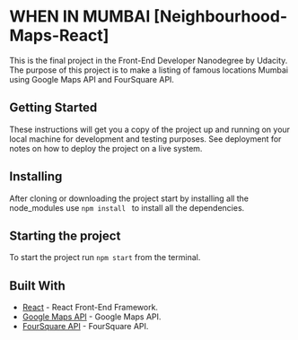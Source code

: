 # WHEN IN MUMBAI [Neighbourhood-Maps-React]
This is the final project in the Front-End Developer Nanodegree by Udacity. The purpose of this project is to make a listing of famous locations
Mumbai using Google Maps API and FourSquare API. 

## Getting Started
These instructions will get you a copy of the project up and running on your local machine for development and testing purposes. See deployment for notes on how to deploy the project on a live system.

## Installing
After cloning or downloading the project start by installing all the node_modules use
`npm install ` to install all the dependencies.

## Starting the project
To start the project run `npm start` from the terminal.

## Built With
* [React](https://reactjs.org/) - React Front-End Framework.
* [Google Maps API](https://developers.google.com/maps/documentation/) - Google Maps API.
* [FourSquare API](https://developer.foursquare.com/) - FourSquare API.
